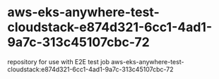 # aws-eks-anywhere-test-cloudstack-e874d321-6cc1-4ad1-9a7c-313c45107cbc-72
repository for use with E2E test job aws-eks-anywhere-test-cloudstack:e874d321-6cc1-4ad1-9a7c-313c45107cbc-72

